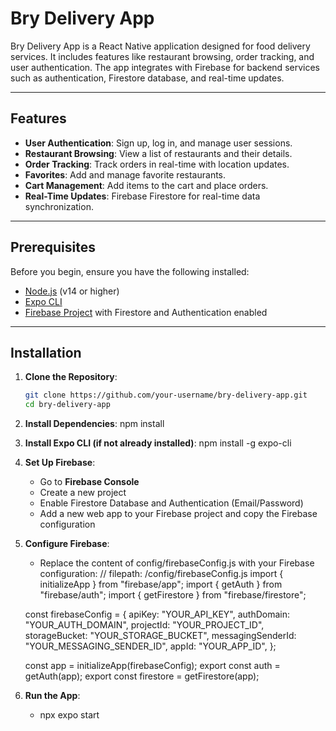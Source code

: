 # Bry Delivery App

Bry Delivery App is a React Native application designed for food delivery services. It includes features like restaurant browsing, order tracking, and user authentication. The app integrates with Firebase for backend services such as authentication, Firestore database, and real-time updates.

---

## Features

- **User Authentication**: Sign up, log in, and manage user sessions.
- **Restaurant Browsing**: View a list of restaurants and their details.
- **Order Tracking**: Track orders in real-time with location updates.
- **Favorites**: Add and manage favorite restaurants.
- **Cart Management**: Add items to the cart and place orders.
- **Real-Time Updates**: Firebase Firestore for real-time data synchronization.

---

## Prerequisites

Before you begin, ensure you have the following installed:

- [Node.js](https://nodejs.org/) (v14 or higher)
- [Expo CLI](https://docs.expo.dev/get-started/installation/)
- [Firebase Project](https://console.firebase.google.com/) with Firestore and Authentication enabled

---

## Installation

1. **Clone the Repository**:
   ```bash
   git clone https://github.com/your-username/bry-delivery-app.git
   cd bry-delivery-app
   ```
2. **Install Dependencies**:
   npm install

3. **Install Expo CLI (if not already installed)**:
   npm install -g expo-cli

4. **Set Up Firebase**:

   - Go to **Firebase Console**
   - Create a new project
   - Enable Firestore Database and Authentication (Email/Password)
   - Add a new web app to your Firebase project and copy the Firebase configuration

5. **Configure Firebase**:

   - Replace the content of config/firebaseConfig.js with your Firebase configuration:
     // filepath: /config/firebaseConfig.js
     import { initializeApp } from "firebase/app";
     import { getAuth } from "firebase/auth";
     import { getFirestore } from "firebase/firestore";

   const firebaseConfig = {
   apiKey: "YOUR_API_KEY",
   authDomain: "YOUR_AUTH_DOMAIN",
   projectId: "YOUR_PROJECT_ID",
   storageBucket: "YOUR_STORAGE_BUCKET",
   messagingSenderId: "YOUR_MESSAGING_SENDER_ID",
   appId: "YOUR_APP_ID",
   };

   const app = initializeApp(firebaseConfig);
   export const auth = getAuth(app);
   export const firestore = getFirestore(app);

6. **Run the App**:
   - npx expo start
